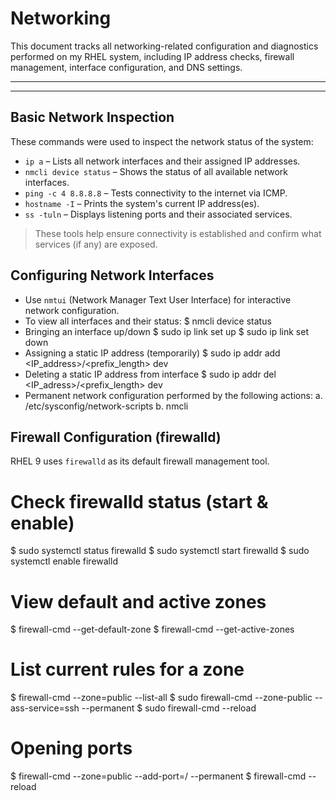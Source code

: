 # Networking

This document tracks all networking-related configuration and diagnostics performed on my 
RHEL system, including IP address checks, firewall management, interface configuration, 
and DNS settings.

__________________________________________________________________________________________
------------------------------------------------------------------------------------------

## Basic Network Inspection

These commands were used to inspect the network status of the system:

- `ip a` – Lists all network interfaces and their assigned IP addresses.
- `nmcli device status` – Shows the status of all available network interfaces.
- `ping -c 4 8.8.8.8` – Tests connectivity to the internet via ICMP.
- `hostname -I` – Prints the system's current IP address(es).
- `ss -tuln` – Displays listening ports and their associated services.

> These tools help ensure connectivity is established and confirm what services (if any) are exposed.


## Configuring Network Interfaces

- Use `nmtui` (Network Manager Text User Interface) for interactive network configuration.
- To view all interfaces and their status:
$ nmcli device status
- Bringing an interface up/down
$ sudo ip link set <interface> up
$ sudo ip link set <interface> down
- Assigning a static IP address (temporarily)
$ sudo ip addr add <IP_address>/<prefix_length> dev <interface>
- Deleting a static IP address from interface
$ sudo ip addr del <IP_adress>/<prefix_length> dev <interface>
- Permanent network configuration performed by the following actions:
  a. /etc/sysconfig/network-scripts
  b. nmcli

## Firewall Configuration (firewalld)

RHEL 9 uses `firewalld` as its default firewall management tool.

# Check firewalld status (start & enable)
$ sudo systemctl status firewalld
$ sudo systemctl start firewalld
$ sudo systemctl enable firewalld

# View default and active zones
$ firewall-cmd --get-default-zone
$ firewall-cmd --get-active-zones

# List current rules for a zone
$ firewall-cmd --zone=public --list-all
$ sudo firewall-cmd --zone-public --ass-service=ssh --permanent
$ sudo firewall-cmd --reload

# Opening ports
$ firewall-cmd --zone=public --add-port=<port>/<protocol> --permanent
$ firewall-cmd --reload
